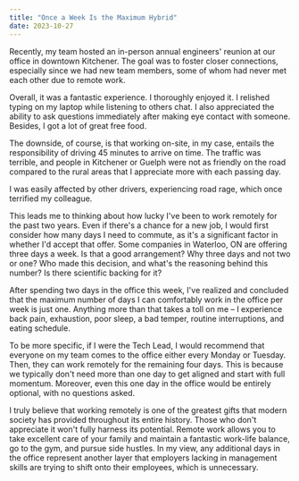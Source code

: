 ```yaml
---
title: "Once a Week Is the Maximum Hybrid"
date: 2023-10-27
---
```


Recently, my team hosted an in-person annual engineers' reunion at our office in downtown Kitchener. The goal was to foster closer connections, especially since we had new team members, some of whom had never met each other due to remote work.

Overall, it was a fantastic experience. I thoroughly enjoyed it. I relished typing on my laptop while listening to others chat. I also appreciated the ability to ask questions immediately after making eye contact with someone. Besides, I got a lot of great free food.

The downside, of course, is that working on-site, in my case, entails the responsibility of driving 45 minutes to arrive on time. The traffic was terrible, and people in Kitchener or Guelph were not as friendly on the road compared to the rural areas that I appreciate more with each passing day.

I was easily affected by other drivers, experiencing road rage, which once terrified my colleague. 

This leads me to thinking about how lucky I've been to work remotely for the past two years. Even if there's a chance for a new job, I would first consider how many days I need to commute, as it's a significant factor in whether I'd accept that offer. Some companies in Waterloo, ON are offering three days a week. Is that a good arrangement? Why three days and not two or one? Who made this decision, and what's the reasoning behind this number? Is there scientific backing for it?

After spending two days in the office this week, I've realized and concluded that the maximum number of days I can comfortably work in the office per week is just one. Anything more than that takes a toll on me – I experience back pain, exhaustion, poor sleep, a bad temper, routine interruptions, and eating schedule.

To be more specific, if I were the Tech Lead, I would recommend that everyone on my team comes to the office either every Monday or Tuesday. Then, they can work remotely for the remaining four days. This is because we typically don't need more than one day to get aligned and start with full momentum. Moreover, even this one day in the office would be entirely optional, with no questions asked.

I truly believe that working remotely is one of the greatest gifts that modern society has provided throughout its entire history. Those who don't appreciate it won't fully harness its potential. Remote work allows you to take excellent care of your family and maintain a fantastic work-life balance, go to the gym, and pursue side hustles. In my view, any additional days in the office represent another layer that employers lacking in management skills are trying to shift onto their employees, which is unnecessary.